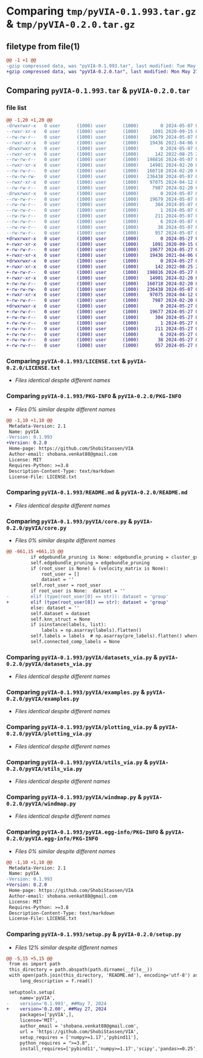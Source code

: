 # Comparing `tmp/pyVIA-0.1.993.tar.gz` & `tmp/pyVIA-0.2.0.tar.gz`

## filetype from file(1)

```diff
@@ -1 +1 @@
-gzip compressed data, was "pyVIA-0.1.993.tar", last modified: Tue May  7 07:53:14 2024, max compression
+gzip compressed data, was "pyVIA-0.2.0.tar", last modified: Mon May 27 03:54:10 2024, max compression
```

## Comparing `pyVIA-0.1.993.tar` & `pyVIA-0.2.0.tar`

### file list

```diff
@@ -1,20 +1,20 @@
-drwxrwxr-x   0 user      (1000) user      (1000)        0 2024-05-07 07:53:14.779527 pyVIA-0.1.993/
--rwxr-xr-x   0 user      (1000) user      (1000)     1091 2020-09-15 01:01:11.000000 pyVIA-0.1.993/LICENSE.txt
--rw-rw-r--   0 user      (1000) user      (1000)    19679 2024-05-07 07:53:14.779527 pyVIA-0.1.993/PKG-INFO
--rwxr-xr-x   0 user      (1000) user      (1000)    19436 2021-04-06 00:42:30.000000 pyVIA-0.1.993/README.md
-drwxrwxr-x   0 user      (1000) user      (1000)        0 2024-05-07 07:53:14.779527 pyVIA-0.1.993/pyVIA/
--rwxr-xr-x   0 user      (1000) user      (1000)      142 2022-08-25 22:07:17.000000 pyVIA-0.1.993/pyVIA/__init__.py
--rw-rw-r--   0 user      (1000) user      (1000)   198816 2024-05-07 07:51:17.000000 pyVIA-0.1.993/pyVIA/core.py
--rwxr-xr-x   0 user      (1000) user      (1000)    14901 2024-02-20 06:46:27.000000 pyVIA-0.1.993/pyVIA/datasets_via.py
--rw-rw-r--   0 user      (1000) user      (1000)   160718 2024-02-20 03:31:08.000000 pyVIA-0.1.993/pyVIA/examples.py
--rw-rw-rw-   0 user      (1000) user      (1000)   236438 2024-05-07 07:35:16.000000 pyVIA-0.1.993/pyVIA/plotting_via.py
--rwxr-xr-x   0 user      (1000) user      (1000)    97075 2024-04-12 02:40:43.000000 pyVIA-0.1.993/pyVIA/utils_via.py
--rw-rw-r--   0 user      (1000) user      (1000)     7987 2024-02-20 03:31:08.000000 pyVIA-0.1.993/pyVIA/windmap.py
-drwxrwxr-x   0 user      (1000) user      (1000)        0 2024-05-07 07:53:14.779527 pyVIA-0.1.993/pyVIA.egg-info/
--rw-rw-r--   0 user      (1000) user      (1000)    19679 2024-05-07 07:53:14.000000 pyVIA-0.1.993/pyVIA.egg-info/PKG-INFO
--rw-rw-r--   0 user      (1000) user      (1000)      304 2024-05-07 07:53:14.000000 pyVIA-0.1.993/pyVIA.egg-info/SOURCES.txt
--rw-rw-r--   0 user      (1000) user      (1000)        1 2024-05-07 07:53:14.000000 pyVIA-0.1.993/pyVIA.egg-info/dependency_links.txt
--rw-rw-r--   0 user      (1000) user      (1000)      211 2024-05-07 07:53:14.000000 pyVIA-0.1.993/pyVIA.egg-info/requires.txt
--rw-rw-r--   0 user      (1000) user      (1000)        6 2024-05-07 07:53:14.000000 pyVIA-0.1.993/pyVIA.egg-info/top_level.txt
--rw-rw-r--   0 user      (1000) user      (1000)       38 2024-05-07 07:53:14.779527 pyVIA-0.1.993/setup.cfg
--rw-rw-r--   0 user      (1000) user      (1000)      957 2024-05-07 07:52:30.000000 pyVIA-0.1.993/setup.py
+drwxrwxr-x   0 user      (1000) user      (1000)        0 2024-05-27 03:54:10.729852 pyVIA-0.2.0/
+-rwxr-xr-x   0 user      (1000) user      (1000)     1091 2020-09-15 01:01:11.000000 pyVIA-0.2.0/LICENSE.txt
+-rw-rw-r--   0 user      (1000) user      (1000)    19677 2024-05-27 03:54:10.729852 pyVIA-0.2.0/PKG-INFO
+-rwxr-xr-x   0 user      (1000) user      (1000)    19436 2021-04-06 00:42:30.000000 pyVIA-0.2.0/README.md
+drwxrwxr-x   0 user      (1000) user      (1000)        0 2024-05-27 03:54:10.725852 pyVIA-0.2.0/pyVIA/
+-rwxr-xr-x   0 user      (1000) user      (1000)      142 2022-08-25 22:07:17.000000 pyVIA-0.2.0/pyVIA/__init__.py
+-rw-rw-r--   0 user      (1000) user      (1000)   198816 2024-05-27 03:53:35.000000 pyVIA-0.2.0/pyVIA/core.py
+-rwxr-xr-x   0 user      (1000) user      (1000)    14901 2024-02-20 06:46:27.000000 pyVIA-0.2.0/pyVIA/datasets_via.py
+-rw-rw-r--   0 user      (1000) user      (1000)   160718 2024-02-20 03:31:08.000000 pyVIA-0.2.0/pyVIA/examples.py
+-rw-rw-rw-   0 user      (1000) user      (1000)   236438 2024-05-07 07:35:16.000000 pyVIA-0.2.0/pyVIA/plotting_via.py
+-rwxr-xr-x   0 user      (1000) user      (1000)    97075 2024-04-12 02:40:43.000000 pyVIA-0.2.0/pyVIA/utils_via.py
+-rw-rw-r--   0 user      (1000) user      (1000)     7987 2024-02-20 03:31:08.000000 pyVIA-0.2.0/pyVIA/windmap.py
+drwxrwxr-x   0 user      (1000) user      (1000)        0 2024-05-27 03:54:10.725852 pyVIA-0.2.0/pyVIA.egg-info/
+-rw-rw-r--   0 user      (1000) user      (1000)    19677 2024-05-27 03:54:10.000000 pyVIA-0.2.0/pyVIA.egg-info/PKG-INFO
+-rw-rw-r--   0 user      (1000) user      (1000)      304 2024-05-27 03:54:10.000000 pyVIA-0.2.0/pyVIA.egg-info/SOURCES.txt
+-rw-rw-r--   0 user      (1000) user      (1000)        1 2024-05-27 03:54:10.000000 pyVIA-0.2.0/pyVIA.egg-info/dependency_links.txt
+-rw-rw-r--   0 user      (1000) user      (1000)      211 2024-05-27 03:54:10.000000 pyVIA-0.2.0/pyVIA.egg-info/requires.txt
+-rw-rw-r--   0 user      (1000) user      (1000)        6 2024-05-27 03:54:10.000000 pyVIA-0.2.0/pyVIA.egg-info/top_level.txt
+-rw-rw-r--   0 user      (1000) user      (1000)       38 2024-05-27 03:54:10.729852 pyVIA-0.2.0/setup.cfg
+-rw-rw-r--   0 user      (1000) user      (1000)      957 2024-05-27 03:52:59.000000 pyVIA-0.2.0/setup.py
```

### Comparing `pyVIA-0.1.993/LICENSE.txt` & `pyVIA-0.2.0/LICENSE.txt`

 * *Files identical despite different names*

### Comparing `pyVIA-0.1.993/PKG-INFO` & `pyVIA-0.2.0/PKG-INFO`

 * *Files 0% similar despite different names*

```diff
@@ -1,10 +1,10 @@
 Metadata-Version: 2.1
 Name: pyVIA
-Version: 0.1.993
+Version: 0.2.0
 Home-page: https://github.com/ShobiStassen/VIA
 Author-email: shobana.venkat88@gmail.com
 License: MIT
 Requires-Python: >=3.8
 Description-Content-Type: text/markdown
 License-File: LICENSE.txt
```

### Comparing `pyVIA-0.1.993/README.md` & `pyVIA-0.2.0/README.md`

 * *Files identical despite different names*

### Comparing `pyVIA-0.1.993/pyVIA/core.py` & `pyVIA-0.2.0/pyVIA/core.py`

 * *Files 0% similar despite different names*

```diff
@@ -661,15 +661,15 @@
         if edgebundle_pruning is None: edgebundle_pruning = cluster_graph_pruning
         self.edgebundle_pruning = edgebundle_pruning
         if (root_user is None) & (velocity_matrix is None):
             root_user = []
             dataset = ''
         self.root_user = root_user
         if root_user is None:  dataset = ''
-        elif (type(root_user[0] == str)): dataset = 'group'
+        elif (type(root_user[0]) == str): dataset = 'group'
         else: dataset = ''
         self.dataset = dataset
         self.knn_struct = None
         if isinstance(labels, list):
             labels = np.asarray(labels).flatten()
         self.labels = labels  # np.asarray(pre_labels).flatten() where pre_labels is a list
         self.connected_comp_labels = None
```

### Comparing `pyVIA-0.1.993/pyVIA/datasets_via.py` & `pyVIA-0.2.0/pyVIA/datasets_via.py`

 * *Files identical despite different names*

### Comparing `pyVIA-0.1.993/pyVIA/examples.py` & `pyVIA-0.2.0/pyVIA/examples.py`

 * *Files identical despite different names*

### Comparing `pyVIA-0.1.993/pyVIA/plotting_via.py` & `pyVIA-0.2.0/pyVIA/plotting_via.py`

 * *Files identical despite different names*

### Comparing `pyVIA-0.1.993/pyVIA/utils_via.py` & `pyVIA-0.2.0/pyVIA/utils_via.py`

 * *Files identical despite different names*

### Comparing `pyVIA-0.1.993/pyVIA/windmap.py` & `pyVIA-0.2.0/pyVIA/windmap.py`

 * *Files identical despite different names*

### Comparing `pyVIA-0.1.993/pyVIA.egg-info/PKG-INFO` & `pyVIA-0.2.0/pyVIA.egg-info/PKG-INFO`

 * *Files 0% similar despite different names*

```diff
@@ -1,10 +1,10 @@
 Metadata-Version: 2.1
 Name: pyVIA
-Version: 0.1.993
+Version: 0.2.0
 Home-page: https://github.com/ShobiStassen/VIA
 Author-email: shobana.venkat88@gmail.com
 License: MIT
 Requires-Python: >=3.8
 Description-Content-Type: text/markdown
 License-File: LICENSE.txt
```

### Comparing `pyVIA-0.1.993/setup.py` & `pyVIA-0.2.0/setup.py`

 * *Files 12% similar despite different names*

```diff
@@ -5,15 +5,15 @@
 from os import path
 this_directory = path.abspath(path.dirname(__file__))
 with open(path.join(this_directory, 'README.md'), encoding='utf-8') as f:
     long_description = f.read()
 
 setuptools.setup(
     name='pyVIA',
-    version='0.1.993', ##May 7, 2024
+    version='0.2.00', ##May 27, 2024
     packages=['pyVIA',],
     license='MIT',
     author_email = 'shobana.venkat88@gmail.com',
     url = 'https://github.com/ShobiStassen/VIA',
     setup_requires = ['numpy>=1.17','pybind11'],
     python_requires = ">=3.8",
     install_requires=['pybind11','numpy>=1.17','scipy','pandas>=0.25','hnswlib','igraph','leidenalg>=0.7.0', 'scikit-learn', 'termcolor','pygam', 'matplotlib','scanpy','umap-learn>=0.5.0','phate','datashader', 'scikit-image', 'pillow','wget','gdown','seaborn','pecanpy','holoviews'],
```

